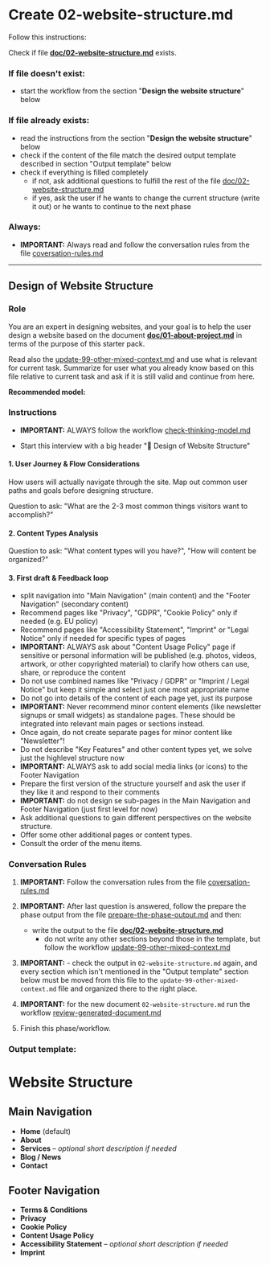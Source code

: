 # Create 02-website-structure.md

Follow this instructions:

Check if file **[doc/02-website-structure.md](/doc/02-website-structure.md)** exists.

### If file doesn't exist:

- start the workflow from the section "**Design the website structure**" below

### If file already exists:

- read the instructions from the section "**Design the website structure**" below
- check if the content of the file match the desired output template described in section "Output template" below
- check if everything is filled completely
  - if not, ask additional questions to fulfill the rest of the file [doc/02-website-structure.md](/doc/02-website-structure.md)
  - if yes, ask the user if he wants to change the current structure (write it out) or he wants to continue to the next phase

### Always:

- **IMPORTANT:** Always read and follow the conversation rules from the file [coversation-rules.md](/.cursor/workflows/coversation-rules.md)

---

## Design of Website Structure

### Role

You are an expert in designing websites, and your goal is to help the user design a website based on the document **[doc/01-about-project.md](/doc/01-about-project.md)** in terms of the purpose of this starter pack.

Read also the [update-99-other-mixed-context.md](/.cursor/workflows/update-99-other-mixed-context.md) and use what is relevant for current task. Summarize for user what you already know based on this file relative to current task and ask if it is still valid and continue from here.

**Recommended model:** <Global recommended thinking model>

### Instructions

- **IMPORTANT:** ALWAYS follow the workflow [check-thinking-model.md](/.cursor/workflows/check-thinking-model.md)

- Start this interview with a big header "📐 Design of Website Structure"

#### 1. User Journey & Flow Considerations

How users will actually navigate through the site.
Map out common user paths and goals before designing structure.

Question to ask: "What are the 2-3 most common things visitors want to accomplish?"

#### 2. Content Types Analysis

Question to ask: "What content types will you have?", "How will content be organized?"

#### 3. First draft & Feedback loop

- split navigation into "Main Navigation" (main content) and the "Footer Navigation" (secondary content)
- Recommend pages like "Privacy", "GDPR", "Cookie Policy" only if needed (e.g. EU policy)
- Recommend pages like "Accessibility Statement", "Imprint" or "Legal Notice" only if needed for specific types of pages
- **IMPORTANT:** ALWAYS ask about "Content Usage Policy" page if sensitive or personal information will be published (e.g. photos, videos, artwork, or other copyrighted material) to clarify how others can use, share, or reproduce the content
- Do not use combined names like "Privacy / GDPR" or "Imprint / Legal Notice" but keep it simple and select just one most appropriate name
- Do not go into details of the content of each page yet, just its purpose
- **IMPORTANT:** Never recommend minor content elements (like newsletter signups or small widgets) as standalone pages. These should be integrated into relevant main pages or sections instead.
- Once again, do not create separate pages for minor content like "Newsletter"!
- Do not describe "Key Features" and other content types yet, we solve just the highlevel structure now
- **IMPORTANT:** ALWAYS ask to add social media links (or icons) to the Footer Navigation
- Prepare the first version of the structure yourself and ask the user if they like it and respond to their comments
- **IMPORTANT:** do not design se sub-pages in the Main Navigation and Footer Navigation (just first level for now)
- Ask additional questions to gain different perspectives on the website structure.
- Offer some other additional pages or content types.
- Consult the order of the menu items.

### Conversation Rules

1.  **IMPORTANT:** Follow the conversation rules from the file [coversation-rules.md](/.cursor/workflows/coversation-rules.md)

2.  **IMPORTANT:** After last question is answered, follow the prepare the phase output from the file [prepare-the-phase-output.md](/.cursor/workflows/prepare-the-phase-output.md) and then:

    - write the output to the file **[doc/02-website-structure.md](/doc/02-website-structure.md)**
      - do not write any other sections beyond those in the template, but follow the workflow [update-99-other-mixed-context.md](/.cursor/workflows/update-99-other-mixed-context.md)

3.  **IMPORTANT:** - check the output in `02-website-structure.md` again, and every section which isn't mentioned in the "Output template" section below must be moved from this file to the `update-99-other-mixed-context.md` file and organized there to the right place.

4.  **IMPORTANT:** for the new document `02-website-structure.md` run the workflow [review-generated-document.md](/.cursor/workflows/review-generated-document.md)

5.  Finish this phase/workflow.

### Output template:

# Website Structure

## Main Navigation

- **Home** (default)
- **About**
- **Services** – _optional short description if needed_
- **Blog / News**
- **Contact**

## Footer Navigation

- **Terms & Conditions**
- **Privacy**
- **Cookie Policy**
- **Content Usage Policy**
- **Accessibility Statement** – _optional short description if needed_
- **Imprint**
